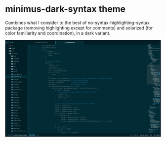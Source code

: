 # minimus-dark-syntax theme

Combines what I consider to the best of no-syntax-highlighting-syntax package (removing highlighting except for comments) and solarized (for color familiarity and coordination), in a dark variant.

![Screenshot](screencap.png)
